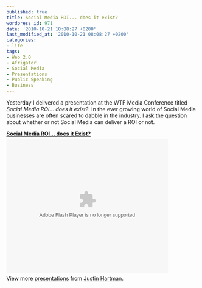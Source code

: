 ```yaml
---
published: true
title: Social Media ROI... does it exist?
wordpress_id: 971
date: '2010-10-21 10:08:27 +0200'
last_modified_at: '2010-10-21 08:08:27 +0200'
categories:
- life
tags:
- Web 2.0
- Afrigator
- Social Media
- Presentations
- Public Speaking
- Business
---
```

Yesterday I delivered a presentation at the WTF Media Conference titled <em>Social Media ROI... does it exist?</em>. In the ever growing world of Social Media businesses are often scared to dabble in the industry. I ask the question about whether or not Social Media can deliver a ROI or not.
<div style="width:425px" id="__ss_5511777"><strong style="display:block;margin:12px 0 4px"><a href="http://www.slideshare.net/justinhartman/social-media-roi-does-it-exist" title="Social Media ROI... does it Exist?">Social Media ROI... does it Exist?</a></strong><object id="__sse5511777" width="425" height="355"><param name="movie" value="http://static.slidesharecdn.com/swf/ssplayer2.swf?doc=socialmediaroi-101021030317-phpapp02&stripped_title=social-media-roi-does-it-exist&userName=justinhartman" /><param name="allowFullScreen" value="true"/><param name="allowScriptAccess" value="always"/><embed name="__sse5511777" src="http://static.slidesharecdn.com/swf/ssplayer2.swf?doc=socialmediaroi-101021030317-phpapp02&stripped_title=social-media-roi-does-it-exist&userName=justinhartman" type="application/x-shockwave-flash" allowscriptaccess="always" allowfullscreen="true" width="425" height="355"></embed></object>
<div style="padding:5px 0 12px">View more <a href="http://www.slideshare.net/">presentations</a> from <a href="http://www.slideshare.net/justinhartman">Justin Hartman</a>.</div>
</div>
